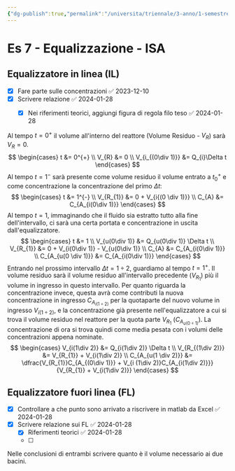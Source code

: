 ```yaml
---
{"dg-publish":true,"permalink":"/universita/triennale/3-anno/1-semestre/ingegneria-sanitaria-ambientale/esercitazioni/es-07-equalizzazione-isa/"}
---
```



# Es 7 - Equalizzazione - ISA

## Equalizzatore in linea (IL)

- [x] Fare parte sulle concentrazioni ✅ 2023-12-10
- [x] Scrivere relazione ✅ 2024-01-28
	- [x] Nei riferimenti teorici, aggiungi figura di regola filo teso ✅ 2024-01-28



Al tempo $t = 0^{+}$ il volume all'interno del reattore (Volume Residuo - $V_{R}$) sarà $V_{R} = 0$.
$$
\begin{cases}
t &= 0^{+} \\
V_{R} &= 0 \\
V_{i_{(0\div 1)}} &= Q_{i}\Delta t
\end{cases}
$$
Al tempo $t = 1^{-}$ sarà presente come volume residuo il volume entrato a $t_{0}^{+}$ e come concentrazione la concentrazione del primo $\Delta t$:
$$
\begin{cases}
t &= 1^{-} \\
V_{R_{1}} &= 0 + V_{i{(0 \div 1)}} \\
C_{A} &= C_{A_{i(0\div 1)}}
\end{cases}
$$
Al tempo $t = 1$, immaginando che il fluido sia estratto tutto alla fine dell'intervallo, ci sarà una certa portata e concentrazione in uscita dall'equalizzatore.
$$
\begin{cases}
t &= 1 \\
V_{u(0\div 1)} &= Q_{u(0\div 1)} \Delta t  \\
V_{R_{1}} &= 0 + V_{i(0\div 1)} - V_{u(0\div 1)} \\
C_{A} &= C_{A_{i(0\div 1)}} \\
C_{A_{u(0 \div 1)}} &= C_{A_{i(0\div 1)}}
\end{cases}
$$
Entrando nel prossimo intervallo $\Delta t = 1 \div 2$, guardiamo al tempo $t = 1^{+}$. 
Il volume residuo sarà il volume residuo all'intervallo precedente ($V_{R_{1}}$) più il volume in ingresso in questo intervallo. Per quanto riguarda la concentrazione invece, questa avrà come contributi la nuova concentrazione in ingresso $C_{A_{i(1\div2)}}$ per la quotaparte del nuovo volume in ingresso $V_{i(1\div 2)}$, e la concentrazione già presente nell'equalizzatore a cui si trova il volume residuo nel reattore per la quota parte $V_{R_{1}}$ ($C_{A_{u(0\div 1)}}$). La concentrazione di ora si trova quindi come media pesata con i volumi delle concentrazioni appena nominate.
$$
\begin{cases}
V_{i(1\div 2)} &= Q_{i(1\div 2)} \Delta t \\
V_{R_{(1\div 2)}} &= V_{R_{1}} + V_{i(1\div 2)} \\
C_{A_{u(1 \div 2)}} &= \dfrac{V_{R_{1}}C_{A_{(0\div 1)}} + V_{i (1\div 2)}C_{A_{i(1\div 2)}}}{V_{R_{1}} + V_{i(1\div 2)}}
\end{cases}
$$



## Equalizzatore fuori linea (FL)

- [x] Controllare a che punto sono arrivato a riscrivere in matlab da Excel ✅ 2024-01-28
- [x] Scrivere relazione sui FL ✅ 2024-01-28
	- [x] Riferimenti teorici ✅ 2024-01-28
	- [ ] 


Nelle conclusioni di entrambi scrivere quanto è il volume necessario ai due bacini.

